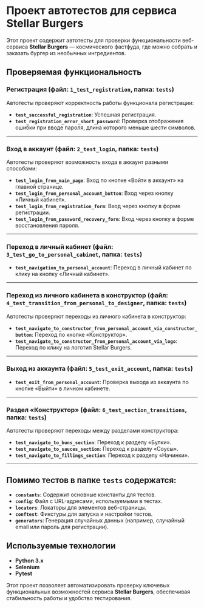 # Проект автотестов для сервиса Stellar Burgers

Этот проект содержит автотесты для проверки функциональности веб-сервиса **Stellar Burgers** — космического фастфуда, где можно собрать и заказать бургер из необычных ингредиентов.

## Проверяемая функциональность

### Регистрация (файл: `1_test_registration`, папка: `tests`)
Автотесты проверяют корректность работы функционала регистрации:
- **`test_successful_registration`**: Успешная регистрация. 
- **`test_registration_error_short_password`**: Проверка отображения ошибки при вводе пароля, длина которого меньше шести символов.

---

### Вход в аккаунт (файл: `2_test_login`, папка: `tests`)
Автотесты проверяют возможность входа в аккаунт разными способами:
- **`test_login_from_main_page`**: Вход по кнопке «Войти в аккаунт» на главной странице.
- **`test_login_from_personal_account_button`**: Вход через кнопку «Личный кабинет».
- **`test_login_from_registration_form`**: Вход через кнопку в форме регистрации.
- **`test_login_from_password_recovery_form`**: Вход через кнопку в форме восстановления пароля.

---

### Переход в личный кабинет (файл: `3_test_go_to_personal_cabinet`, папка: `tests`)
- **`test_navigation_to_personal_account`**: Переход в личный кабинет по клику на кнопку «Личный кабинет».

---

### Переход из личного кабинета в конструктор (файл: `4_test_transition_from_personal_to_designer`, папка: `tests`)
Автотесты проверяют переходы из личного кабинета в конструктор:
- **`test_navigate_to_constructor_from_personal_account_via_constructor_button`**: Переход по кнопке «Конструктор».
- **`test_navigate_to_constructor_from_personal_account_via_logo`**: Переход по клику на логотип Stellar Burgers.

---

### Выход из аккаунта (файл: `5_test_exit_account`, папка: `tests`)
- **`test_exit_from_personal_account`**: Проверка выхода из аккаунта по кнопке «Выйти» в личном кабинете.

---

### Раздел «Конструктор» (файл: `6_test_section_transitions`, папка: `tests`)
Автотесты проверяют переходы между разделами конструктора:
- **`test_navigate_to_buns_section`**: Переход к разделу «Булки».
- **`test_navigate_to_sauces_section`**: Переход к разделу «Соусы».
- **`test_navigate_to_fillings_section`**: Переход к разделу «Начинки».

---

## Помимо тестов в папке `tests` содержатся:

- **`constants`**: Содержит основные константы для тестов.
- **`config`**: Файл с URL-адресами, используемыми в тестах.
- **`locators`**: Локаторы для элементов веб-страницы.
- **`conftest`**: Фикстуры для запуска и настройки тестов.
- **`generators`**: Генерация случайных данных (например, случайный email или пароль для регистрации).

## Используемые технологии
- **Python 3.x**
- **Selenium**
- **Pytest**

Этот проект позволяет автоматизировать проверку ключевых функциональных возможностей сервиса **Stellar Burgers**, обеспечивая стабильность работы и удобство тестирования.